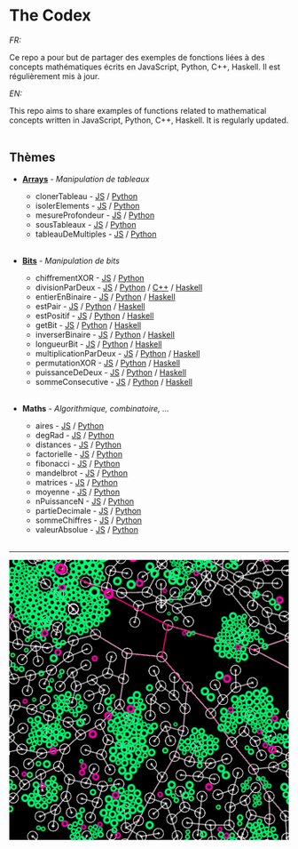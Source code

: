 # The Codex

_FR:_ 

Ce repo a pour but de partager des exemples de fonctions liées à des concepts mathématiques écrits en JavaScript, Python, C++, Haskell.
Il est régulièrement mis à jour.

_EN:_

This repo aims to share examples of functions related to mathematical concepts written in JavaScript, Python, C++, Haskell.
It is regularly updated.<br><br>

   ## Thèmes
  * **[Arrays](https://fr.wikipedia.org/wiki/Tableau_(structure_de_donn%C3%A9es))** - _Manipulation de tableaux_
  
    * clonerTableau - [JS](JavaScript/Arrays/clonerTableau.js) / [Python](Python/Arrays/cloner_tableau.py)
    * isolerElements - [JS](JavaScript/Arrays/isolerElements.js) / [Python](Python/Arrays/isoler_elements.py)
    * mesureProfondeur - [JS](JavaScript/Arrays/mesureProfondeur.js) / [Python](Python/Arrays/mesure_profondeur.py)
    * sousTableaux - [JS](JavaScript/Arrays/sousTableaux.js) / [Python](Python/Arrays/sous_tableaux.py)
    * tableauDeMultiples - [JS](JavaScript/Arrays/tableauDeMultiples.js) / [Python](Python/Arrays/tableau_de_multiples.py)
    <br><br>

  * **[Bits](https://fr.wikipedia.org/wiki/Bit)** - _Manipulation de bits_

    * chiffrementXOR - [JS](JavaScript/Bits/chiffrementXOR.js) / [Python](Python/Bits/chiffrement_XOR.py)
    * divisionParDeux - [JS](JavaScript/Bits/divisionParDeux.js) / [Python](Python/Bits/division_par_deux.py) / [C++](CXX/Bits/divisionParDeux.cxx) / [Haskell](Haskell/Bits/divisionParDeux.hs)
    * entierEnBinaire - [JS](JavaScript/Bits/entierEnBinaire.js) / [Python](Python/Bits/entier_en_binaire.py) / [Haskell](Haskell/Bits/entierEnBinaire.hs)
    * estPair - [JS](JavaScript/Bits/estPair.js) / [Python](Python/Bits/est_pair.py) / [Haskell](Haskell/Bits/estPair.hs)
    * estPositif - [JS](JavaScript/Bits/estPositif.js) / [Python](Python/Bits/est_positif.py) / [Haskell](Haskell/Bits/estPositif.hs)
    * getBit - [JS](JavaScript/Bits/getBit.js) / [Python](Python/Bits/get_bit.py) / [Haskell](Haskell/Bits/getBit.hs)
    * inverserBinaire - [JS](JavaScript/Bits/inverserBinaire.js) / [Python](Python/Bits/inverser_binaire.py) / [Haskell](Haskell/Bits/inverserBinaire.hs)
    * longueurBit - [JS](JavaScript/Bits/longueurBit.js) / [Python](Python/Bits/longueur_bit.py) / [Haskell](Haskell/Bits/longueurBit.hs)
    * multiplicationParDeux - [JS](JavaScript/Bits/multiplicationParDeux.js) / [Python](Python/Bits/multiplication_par_deux.py) / [Haskell](Haskell/Bits/multiplicationParDeux.hs)
    * permutationXOR - [JS](JavaScript/Bits/permutationXOR.js) / [Python](Python/Bits/permutation_XOR.py) / [Haskell](Haskell/Bits/permutationXor.hs)
    * puissanceDeDeux - [JS](JavaScript/Bits/puissanceDeDeux.js) / [Python](Python/Bits/puissance_de_Deux.py) / [Haskell](Haskell/Bits/puissanceDeDeux.hs)
    * sommeConsecutive - [JS](JavaScript/Bits/sommeConsecutive.js) / [Python](Python/Bits/somme_consecutive.py) / [Haskell](Haskell/Bits/sommeConsecutive.hs)
    <br><br>
    
  * **Maths** - _Algorithmique, combinatoire, ..._
  
    * aires - [JS](JavaScript/Maths/aires.js) / [Python](Python/Maths/aires.py)
    * degRad - [JS](JavaScript/Maths/degRad.js) / [Python](Python/Maths/deg_rad.py)
    * distances - [JS](JavaScript/Maths/distances.js) / [Python](Python/Maths/distances.py)
    * factorielle - [JS](JavaScript/Maths/factorielle.js) / [Python](Python/Maths/factorielle.py)
    * fibonacci - [JS](JavaScript/Maths/fibonacci.js) / [Python](Python/Maths/fibonacci.py)
    * mandelbrot - [JS](JavaScript/Maths/mandelbrot.js) / [Python](Python/Maths/mandelbrot.py)
    * matrices - [JS](JavaScript/Maths/matrices.js) / [Python](Python/Maths/matrices.py)
    * moyenne - [JS](JavaScript/Maths/moyenne.js) / [Python](Python/Maths/moyenne.py)
    * nPuissanceN - [JS](JavaScript/Maths/nPuissanceN.js) / [Python](Python/Maths/n_puissance_n.py)
    * partieDecimale - [JS](JavaScript/Maths/partieDecimale.js) / [Python](Python/Maths/partie_decimale.py)
    * sommeChiffres - [JS](JavaScript/Maths/sommeChiffres.js) / [Python](Python/Maths/somme_chiffres.py)
    * valeurAbsolue - [JS](JavaScript/Maths/valeurAbsolue.js) / [Python](Python/Maths/valeur_absolue.py)
    <br><br>
  ---

<p align="center"><img src="./img/thumbnail.jpg" /></p>
